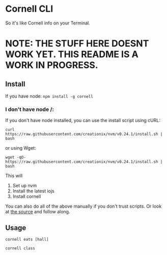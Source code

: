 # Cornell CLI

So it's like Cornell info on your Terminal. 

# NOTE: THE STUFF HERE DOESNT WORK YET. THIS README IS A WORK IN PROGRESS.


## Install

If you have node: `npm install -g cornell`

### I don't have node /:

If you don't have node installed, you can use the install script using cURL:

    curl https://raw.githubusercontent.com/creationix/nvm/v0.24.1/install.sh | bash

or using Wget:

    wget -qO- https://raw.githubusercontent.com/creationix/nvm/v0.24.1/install.sh | bash

This will

1. Set up nvm
2. Install the latest iojs
3. Install cornell

You can also do all of the above manually if you don't trust scripts. Or look at [the source](https://raw.githubusercontent.com/creationix/nvm/v0.24.1/install.sh) and follow along.

## Usage

`cornell eats [hall]`

`cornell class `
